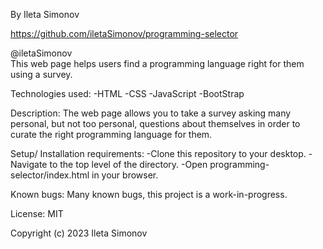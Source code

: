  By Ileta Simonov

https://github.com/iletaSimonov/programming-selector

@iletaSimonov	
This web page helps users find a programming language right for them using a survey.

Technologies used:
-HTML
-CSS
-JavaScript
-BootStrap

Description:
The web page allows you to take a survey asking many personal, but not too personal, questions about themselves in order to curate the right programming language for them.

Setup/ Installation requirements:
-Clone this repository to your desktop.
-Navigate to the top level of the directory.
-Open programming-selector/index.html in your browser.

Known bugs:
Many known bugs, this project is a work-in-progress.

License:
MIT

Copyright (c) 2023 Ileta Simonov 